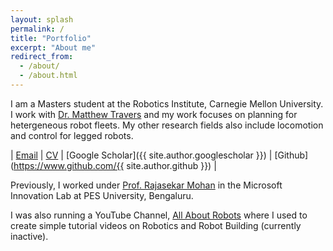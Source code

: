 ```yaml
---
layout: splash
permalink: /
title: "Portfolio"
excerpt: "About me"
redirect_from: 
  - /about/
  - /about.html
---
```



I am a Masters student at the Robotics Institute, Carnegie Mellon University. I work with [Dr. Matthew Travers](https://www.ri.cmu.edu/ri-faculty/matthew-j-travers/) and my work focuses on planning for hetergeneous robot fleets. My other research fields also include locomotion and control for legged robots.

| <i class="fa fa-fw fa-envelope" style="color: black" aria-hidden="true"></i> [Email](mailto:{{site.author.email}}) | <i class="fa fa-fw fa-file" style="color: black" aria-hidden="true"></i> [CV]({{site.author.cv}}) | <i class="fas fa-fw fa-graduation-cap" style="color: black" aria-hidden="true"></i> [Google Scholar]({{ site.author.googlescholar }}) | <i class="fab fa-fw fa-github" style="color: black" aria-hidden="true"></i> [Github](https://www.github.com/{{ site.author.github }}) |

Previously, I worked under [Prof. Rajasekar Mohan](https://faculty.pes.edu/p10125) in the Microsoft Innovation Lab at PES University, Bengaluru. 
 
I was also running a YouTube Channel, [All About Robots]({{site.author.youtube}}) where I used to create simple tutorial videos on Robotics and Robot Building (currently inactive).







